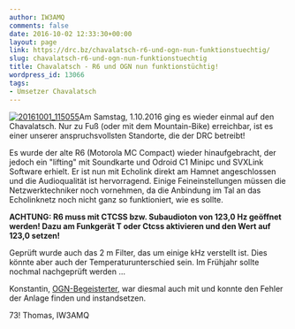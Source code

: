 ```yaml
---
author: IW3AMQ
comments: false
date: 2016-10-02 12:33:30+00:00
layout: page
link: https://drc.bz/chavalatsch-r6-und-ogn-nun-funktionstuechtig/
slug: chavalatsch-r6-und-ogn-nun-funktionstuechtig
title: Chavalatsch - R6 und OGN nun funktionstüchtig!
wordpress_id: 13066
tags:
- Umsetzer Chavalatsch
---
```


[![20161001_115055](https://drc.bz/wp-content/uploads/2016/10/20161001_115055-e1475411562305-225x300.jpg)](https://drc.bz/wp-content/uploads/2016/10/20161001_115055-e1475411562305.jpg)Am Samstag, 1.10.2016 ging es wieder einmal auf den Chavalatsch. Nur zu Fuß (oder mit dem Mountain-Bike) erreichbar, ist es einer unserer anspruchsvollsten Standorte, die der DRC betreibt!

Es wurde der alte R6 (Motorola MC Compact) wieder hinaufgebracht, der jedoch ein "lifting" mit Soundkarte und Odroid C1 Minipc und SVXLink Software erhielt. Er ist nun mit Echolink direkt am Hamnet angeschlossen und die Audioqualität ist hervorragend. Einige Feineinstellungen müssen die Netzwerktechniker noch vornehmen, da die Anbindung im Tal an das Echolinknetz noch nicht ganz so funktioniert, wie es sollte.

**ACHTUNG: R6 muss mit CTCSS bzw. Subaudioton von 123,0 Hz geöffnet werden! Dazu am Funkgerät T oder Ctcss aktivieren und den Wert auf 123,0 setzen!**

Geprüft wurde auch das 2 m Filter, das um einige kHz verstellt ist. Dies könnte aber auch der Temperaturunterschied sein. Im Frühjahr sollte nochmal nachgeprüft werden ...

Konstantin, [OGN-Begeisterter](http://live.glidernet.org/#c=46.68531,11.65646&z=8), war diesmal auch mit und konnte den Fehler der Anlage finden und instandsetzen.

73! Thomas, IW3AMQ
